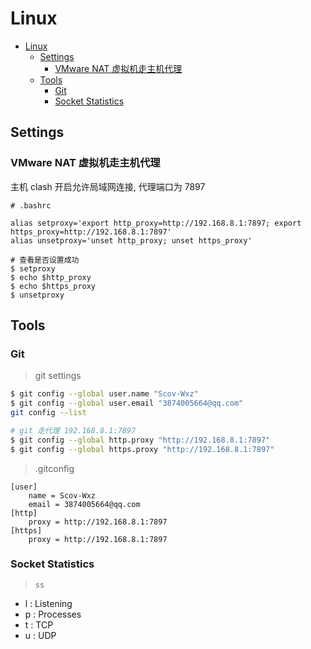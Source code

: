 # Linux

- [Linux](#linux)
	- [Settings](#settings)
		- [VMware NAT 虚拟机走主机代理](#vmware-nat-虚拟机走主机代理)
	- [Tools](#tools)
		- [Git](#git)
		- [Socket Statistics](#socket-statistics)

## Settings

### VMware NAT 虚拟机走主机代理

主机 clash 开启允许局域网连接, 代理端口为 7897

```shell
# .bashrc

alias setproxy='export http_proxy=http://192.168.8.1:7897; export https_proxy=http://192.168.8.1:7897'
alias unsetproxy='unset http_proxy; unset https_proxy'

# 查看是否设置成功
$ setproxy
$ echo $http_proxy
$ echo $https_proxy
$ unsetproxy
```

## Tools

### Git

> git settings

```sh
$ git config --global user.name "Scov-Wxz"
$ git config --global user.email "3874005664@qq.com"
git config --list

# git 走代理 192.168.8.1:7897
$ git config --global http.proxy "http://192.168.8.1:7897"
$ git config --global https.proxy "http://192.168.8.1:7897"
```

<!-- git 走主机代理 pull&push

```.gitconfig
[user]
	name = Scov-Wxz
	email = 3874005664@qq.com
[http]
	sslVerify = false

[http]
	proxy = http://192.168.8.1:7897
[https]
	proxy = http://192.168.8.1:7897
``` -->

> .gitconfig

```.gitconfig
[user]
	name = Scov-Wxz
	email = 3874005664@qq.com
[http]
	proxy = http://192.168.8.1:7897
[https]
	proxy = http://192.168.8.1:7897
```

### Socket Statistics

> `ss`

- l : Listening
- p : Processes
- t : TCP
- u : UDP
